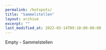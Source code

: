 ```yaml
---
permalink: /hotspots/
title: "Sammelstellen"
layout: archive
excerpt: ""
last_modified_at: 2022-03-14T09:18:00-00:00
---
```


Empty - Sammelstellen